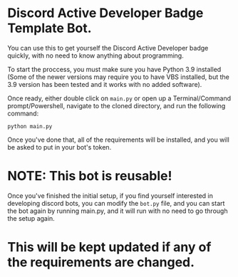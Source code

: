 # Discord Active Developer Badge Template Bot.

You can use this to get yourself the Discord Active Developer badge quickly, with no need to know anything about programming.

To start the proccess, you must make sure you have Python 3.9 installed (Some of the newer versions may require you to have VBS installed, but the 3.9 version has been tested and it works with no added software).

Once ready, either double click on ```main.py``` or open up a Terminal/Command prompt/Powershell, navigate to the cloned directory, and run the following command:

```python main.py```

Once you've done that, all of the requirements will be installed, and you will be asked to put in your bot's token.

# NOTE: This bot is reusable!

Once you've finished the initial setup, if you find yourself interested in developing discord bots, you can modify the ``bot.py`` file, and you can start the bot again by running main.py, and it will run with no need to go through the setup again.


# This will be kept updated if any of the requirements are changed.
